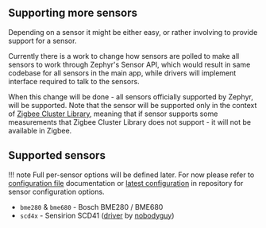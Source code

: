 ## Supporting more sensors
Depending on a sensor it might be either easy, or rather involving to provide support for a sensor.

Currently there is a work to change how sensors are polled to make all sensors to work through Zephyr's Sensor API, which would result in same codebase for all sensors in the main app, while drivers will implement interface required to talk to the sensors.

When this change will be done - all sensors officially supported by Zephyr, will be supported. Note that the sensor will be supported only in the context of [Zigbee Cluster Library](https://zigbeealliance.org/wp-content/uploads/2021/10/07-5123-08-Zigbee-Cluster-Library.pdf), meaning that if sensor supports some measurements that Zigbee Cluster Library does not support - it will not be available in Zigbee.

## Supported sensors
!!! note
    Full per-sensor options will be defined later. For now please refer to [configuration file](../using_the_cli/configuration_file.md) documentation or [latest configuration](https://github.com/ffenix113/zigbee_home/blob/develop/cli/zigbee.yml) in repository for sensor configuration options.

* `bme280` & `bme680` - Bosch BME280 / BME680
* `scd4x` - Sensirion SCD41 ([driver](https://github.com/nobodyguy/sensirion_zephyr_drivers) by [nobodyguy](https://github.com/nobodyguy))